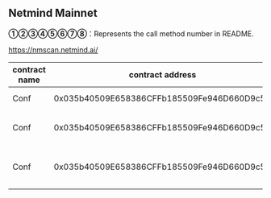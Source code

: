 ## Netmind Mainnet

**①②③④⑤⑥⑦⑧**：Represents the call method number in README.

https://nmscan.netmind.ai/

|contract name|contract address|Proposal ID|Operating Instructions|invoke methods|parameter invocation|
| --- | --- | --- |--- | --- |---|
|  Conf  |  0x035b40509E658386CFFb185509Fe946D660D9c5C |    | **⑥**Upgrade Contract  | upgrad  |   0x50062545638434d0cEF5B917014C0C4a2735C8BF |
|  Conf  |  0x035b40509E658386CFFb185509Fe946D660D9c5C  |   | **③**Set up flow reward parameters  | `file(bytes32 what, uint256 data)` |0x29ae81147374616b696e675f6177640000000000000000000000000000000000000000000000000000000000000000000000000000000000000000000000000000001388   |
|  Conf  |  0x035b40509E658386CFFb185509Fe946D660D9c5C  |   | **③**Set staking reward parameters  | `file(bytes32 what, uint256 data)` |  0x29ae81146c69717569646974795f617764000000000000000000000000000000000000000000000000000000000000000000000000000000000000000000000000000bb8 |
